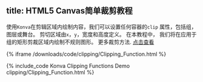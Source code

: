 title: HTML5 Canvas简单裁剪教程
---

使用`Konva`在剪辑区域内绘制内容，我们可以设置任何容器的`clip`
属性，包括组，图层或舞台。
剪切区域由`x`，`y`，宽度和高度定义。 在本教程中，
我们将在应用于组的矩形剪裁区域内绘制不规则图形。
更多裁剪方法. [点击查看](https://konvajs.github.io/docs/clipping/Clipping_Function.html)

{% iframe /downloads/code/clipping/Clipping_Function.html %}

{% include_code Konva Clipping Functions Demo clipping/Clipping_Function.html %}
